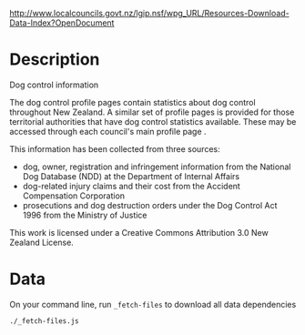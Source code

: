 http://www.localcouncils.govt.nz/lgip.nsf/wpg_URL/Resources-Download-Data-Index?OpenDocument

# Description

Dog control information

The dog control profile pages contain statistics about dog control throughout New Zealand. A similar set of profile pages is provided for those territorial authorities that have dog control statistics available. These may be accessed through each council's main profile page .


This information has been collected from three sources:

* dog, owner, registration and infringement information from the National Dog Database (NDD) at the Department of Internal Affairs
* dog-related injury claims and their cost from the Accident Compensation Corporation
* prosecutions and dog destruction orders under the Dog Control Act 1996 from the Ministry of Justice

This work is licensed under a Creative Commons Attribution 3.0 New Zealand License.

# Data

On your command line, run `_fetch-files` to download all data dependencies

    ./_fetch-files.js
